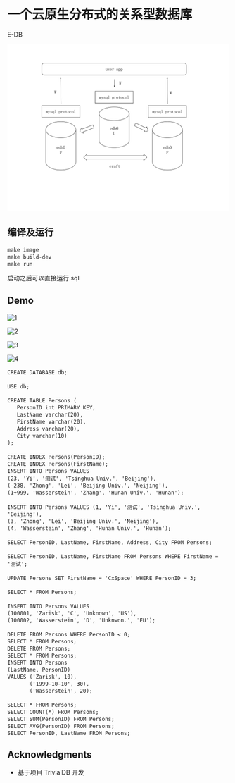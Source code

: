 # 一个云原生分布式的关系型数据库

E-DB

![edb](doc/edb.svg)

## 编译及运行

```
make image
make build-dev
make run
```

启动之后可以直接运行 sql

## Demo

![1](https://learnbycoding.oss-cn-beijing.aliyuncs.com/001.png)

![2](https://learnbycoding.oss-cn-beijing.aliyuncs.com/002.png)

![3](https://learnbycoding.oss-cn-beijing.aliyuncs.com/003.png)

![4](https://learnbycoding.oss-cn-beijing.aliyuncs.com/004.png)

```
CREATE DATABASE db;

USE db;

CREATE TABLE Persons (
   PersonID int PRIMARY KEY, 
   LastName varchar(20), 
   FirstName varchar(20), 
   Address varchar(20), 
   City varchar(10)
);

CREATE INDEX Persons(PersonID);
CREATE INDEX Persons(FirstName);
INSERT INTO Persons VALUES 
(23, 'Yi', '测试', 'Tsinghua Univ.', 'Beijing'), 
(-238, 'Zhong', 'Lei', 'Beijing Univ.', 'Neijing'),
(1+999, 'Wasserstein', 'Zhang', 'Hunan Univ.', 'Hunan');

INSERT INTO Persons VALUES (1, 'Yi', '测试', 'Tsinghua Univ.', 'Beijing'), 
(3, 'Zhong', 'Lei', 'Beijing Univ.', 'Neijing'),
(4, 'Wasserstein', 'Zhang', 'Hunan Univ.', 'Hunan');

SELECT PersonID, LastName, FirstName, Address, City FROM Persons;

SELECT PersonID, LastName, FirstName FROM Persons WHERE FirstName = '测试'; 

UPDATE Persons SET FirstName = 'CxSpace' WHERE PersonID = 3;

SELECT * FROM Persons;

INSERT INTO Persons VALUES 
(100001, 'Zarisk', 'C', 'Unknown', 'US'), 
(100002, 'Wasserstein', 'D', 'Unknwon.', 'EU');

DELETE FROM Persons WHERE PersonID < 0;
SELECT * FROM Persons;
DELETE FROM Persons;
SELECT * FROM Persons;
INSERT INTO Persons 
(LastName, PersonID) 
VALUES ('Zarisk', 10), 
       ('1999-10-10', 30), 
       ('Wasserstein', 20);
       
SELECT * FROM Persons;
SELECT COUNT(*) FROM Persons;
SELECT SUM(PersonID) FROM Persons;
SELECT AVG(PersonID) FROM Persons;
SELECT PersonID, LastName FROM Persons;
```

## Acknowledgments

*  基于项目 TrivialDB 开发
